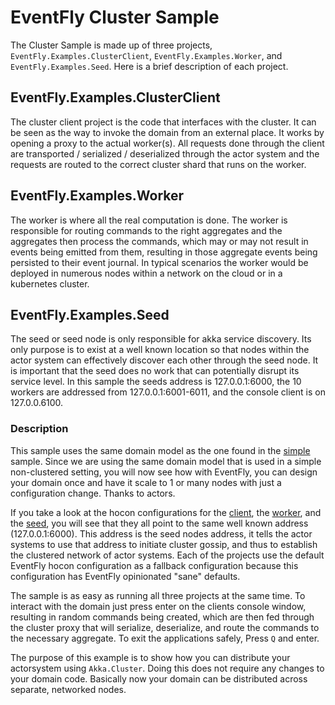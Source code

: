 # EventFly Cluster Sample

The Cluster Sample is made up of three projects, `EventFly.Examples.ClusterClient`, `EventFly.Examples.Worker`, and `EventFly.Examples.Seed`. Here is a brief description of each project.

## EventFly.Examples.ClusterClient

The cluster client project is the code that interfaces with the cluster. It can be seen as the way to invoke the domain from an external place. It works by opening a proxy to the actual worker(s). All requests done through the client are transported / serialized / deserialized through the actor system and the requests are routed to the correct cluster shard that runs on the worker.

## EventFly.Examples.Worker

The worker is where all the real computation is done. The worker is responsible for routing commands to the right aggregates and the aggregates then process the commands, which may or may not result in events being emitted from them, resulting in those aggregate events being persisted to their event journal. In typical scenarios the worker would be deployed in numerous nodes within a network on the cloud or in a kubernetes cluster.

## EventFly.Examples.Seed

The seed or seed node is only responsible for akka service discovery. Its only purpose is to exist at a well known location so that nodes within the actor system can effectively discover each other through the seed node. It is important that the seed does no work that can potentially disrupt its service level. In this sample the seeds address is 127.0.0.1:6000, the 10 workers are addressed from 127.0.0.1:6001-6011, and the console client is on 127.0.0.6100.

### Description

This sample uses the same domain model as the one found in the [simple](https://github.com/Lutando/EventFly/tree/dev/examples/simple/EventFly.Examples.Domain) sample. Since we are using the same domain model that is used in a simple non-clustered setting, you will now see how with EventFly, you can design your domain once and have it scale to 1 or many nodes with just a configuration change. Thanks to actors.

If you take a look at the hocon configurations for the [client](https://github.com/Lutando/EventFly/tree/dev/examples/cluster/EventFly.Examples.ClusterClient/client.conf), the [worker](https://github.com/Lutando/EventFly/tree/dev/examples/cluster/EventFly.Examples.Worker/worker.conf), and the [seed](https://github.com/Lutando/EventFly/tree/dev/examples/cluster/EventFly.Examples.Seed/seed.conf), you will see that they all point to the same well known address (127.0.0.1:6000). This address is the seed nodes address, it tells the actor systems to use that address to initiate cluster gossip, and thus to establish the clustered network of actor systems. Each of the projects use the default EventFly hocon configuration as a fallback configuration because this configuration has EventFly opinionated "sane" defaults.

The sample is as easy as running all three projects at the same time. To interact with the domain just press enter on the clients console window, resulting in random commands being created, which are then fed through the cluster proxy that will serialize, deserialize, and route the commands to the necessary aggregate. To exit the applications safely, Press `Q` and enter. 

The purpose of this example is to show how you can distribute your actorsystem using `Akka.Cluster`. Doing this does not require any changes to your domain code. Basically now your domain can be distributed across separate, networked nodes.